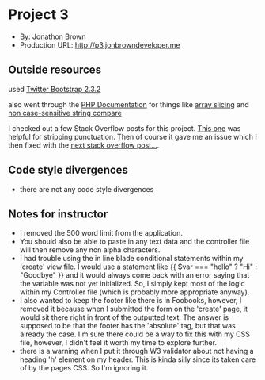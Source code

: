 # Project 3
+ By: Jonathon Brown
+ Production URL: <http://p3.jonbrowndeveloper.me>

## Outside resources
used [Twitter Bootstrap 2.3.2](http://getbootstrap.com/2.3.2/)

also went through the [PHP Documentation](http://php.net/manual/en) for things like [array slicing](http://php.net/manual/en/function.array-slice.php) and [non case-sensitive string compare](http://php.net/manual/en/function.strcasecmp.php)

I checked out a few Stack Overflow posts for this project. [This one](https://stackoverflow.com/questions/5689918/php-strip-punctuation) was helpful for stripping punctuation. Then of course it gave me an issue which I then fixed with the [next stack overflow post...](https://stackoverflow.com/questions/475159/php-regex-what-is-class-at-offset-0).

## Code style divergences
- there are not any code style divergences

## Notes for instructor
+ I removed the 500 word limit from the application. 
+ You should also be able to paste in any text data and the controller file will then remove any non alpha characters.
+ I had trouble using the in line blade conditional statements within my 'create' view file. I would use a statement like {{ $var === "hello" ? "Hi" : "Goodbye" }} and it would always come back with an error saying that the variable was not yet initialized. So, I simply kept most of the logic within my Controller file (which is probably more appropriate anyway).
+ I also wanted to keep the footer like there is in Foobooks, however, I removed it because when I submitted the form on the 'create' page, it would sit there right in front of the outputted text. The answer is supposed to be that the footer has the 'absolute' tag, but that was already the case. I'm sure there could be a way to fix this with my CSS file, however, I didn't feel it worth my time to explore further. 
+ there is a warning when I put it through W3 validator about not having a heading 'h' element on my header. This is kinda silly since its taken care of by the pages CSS. So I'm ignoring it. 